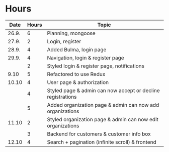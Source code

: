 # Hours

| Date  | Hours | Topic                                                       |
| ----- | ----- | ----------------------------------------------------------- |
| 26.9. | 6     | Planning, mongoose                                          |
| 27.9. | 2     | Login, register                                             |
| 28.9. | 4     | Added Bulma, login page                                     |
| 29.9. | 4     | Navigation, login & register page                           |
|       | 2     | Styled login & register page, notifications                 |
| 9.10  | 5     | Refactored to use Redux                                     |
| 10.10 | 4     | User page & authorization                                   |
|       | 4     | Styled page & admin can now accept or decline registrations |
|       | 5     | Added organization page & admin can now add organizations   |
| 11.10 | 2     | Styled organization page & admin can now edit organizations |
|       | 3     | Backend for customers & customer info box                   |
| 12.10 | 4     | Search + pagination (infinite scroll) & frontend            |

